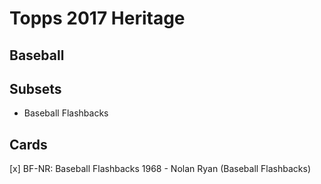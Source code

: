 # Topps 2017 Heritage
## Baseball

## Subsets

- Baseball Flashbacks

## Cards

[x] BF-NR: Baseball Flashbacks 1968 - Nolan Ryan (Baseball Flashbacks) <br>